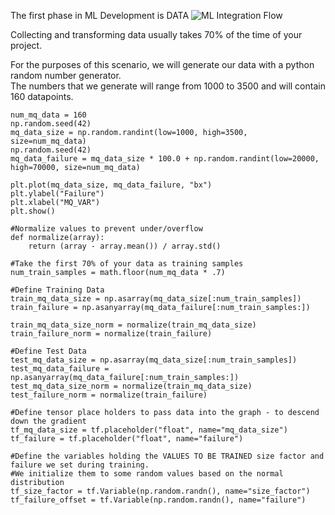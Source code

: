 The first phase in ML Development is 
DATA
![ML Integration Flow](/laura-schornack/scenarios/set-up/create-ML-model/DATA.PNG)


Collecting and transforming data usually takes 70% of the time of your project.  

For the purposes of this scenario, we will generate our data with a python random number generator.  
The numbers that we generate will range from 1000 to 3500 and will contain 160 datapoints.  

    num_mq_data = 160
    np.random.seed(42)
    mq_data_size = np.random.randint(low=1000, high=3500, size=num_mq_data)
    np.random.seed(42)
    mq_data_failure = mq_data_size * 100.0 + np.random.randint(low=20000, high=70000, size=num_mq_data)

    plt.plot(mq_data_size, mq_data_failure, "bx")
    plt.ylabel("Failure")
    plt.xlabel("MQ_VAR")
    plt.show()

    #Normalize values to prevent under/overflow
    def normalize(array):
        return (array - array.mean()) / array.std()

    #Take the first 70% of your data as training samples
    num_train_samples = math.floor(num_mq_data * .7)

    #Define Training Data
    train_mq_data_size = np.asarray(mq_data_size[:num_train_samples])
    train_failure = np.asanyarray(mq_data_failure[:num_train_samples:])

    train_mq_data_size_norm = normalize(train_mq_data_size)
    train_failure_norm = normalize(train_failure)

    #Define Test Data
    test_mq_data_size = np.asarray(mq_data_size[:num_train_samples])
    test_mq_data_failure = np.asanyarray(mq_data_failure[:num_train_samples:])
    test_mq_data_size_norm = normalize(train_mq_data_size)
    test_failure_norm = normalize(train_failure)

    #Define tensor place holders to pass data into the graph - to descend down the gradient
    tf_mq_data_size = tf.placeholder("float", name="mq_data_size")
    tf_failure = tf.placeholder("float", name="failure")

    #Define the variables holding the VALUES TO BE TRAINED size factor and failure we set during training.
    #We initialize them to some random values based on the normal distribution
    tf_size_factor = tf.Variable(np.random.randn(), name="size_factor")
    tf_failure_offset = tf.Variable(np.random.randn(), name="failure")
